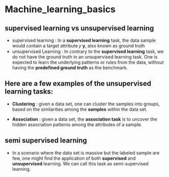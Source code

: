 # Machine_learning_basics

## supervised learning vs unsupervised learning

* supervised learning : In a **supervised learning**  task, the data sample would contain a target attribute 
𝑦
**y**, also known as ground truth
* unsupervised Learning : In contrary to the **supervised learning** task, we do not have the ground truth in an unsupervised learning task. One is expected to learn the underlying patterns or rules from the data, without having the **predefined ground truth** as the benchmark.

## Here are a few examples of the unsupervised learning tasks:

* **Clustering** : given a data set, one can cluster the samples into groups, based on the similarities among the **samples** within the data set.
  
* **Association** : given a data set, the **association task** is to uncover the hidden association patterns among the attributes of a sample.

## semi supervised learning 

* In a scenario where the data set is massive but the labeled sample are few, one might find the application of both **supervised** and **unsupervised** learning. We can call this task as semi-supervised learning.


